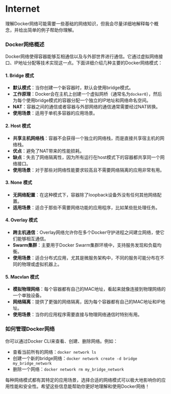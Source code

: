 # Internet

理解Docker网络可能需要一些基础的网络知识，但我会尽量详细地解释每个概念，并给出简单的例子帮助你理解。

### Docker网络概述

Docker网络使得容器能够互相通信以及与外部世界进行通信。它通过虚拟网络接口、IP地址分配等技术实现这一点。下面详细介绍几种主要的Docker网络模式：

#### 1. Bridge 模式
- **默认模式**：当你创建一个新容器时，默认会使用bridge模式。
- **工作原理**：Docker会在主机上创建一个虚拟网桥（通常名为`docker0`），然后为每个使用bridge模式的容器分配一个独立的IP地址和网络命名空间。
- **NAT**：容器之间的通信或者容器与外部网络的通信通常需要经过NAT转换。
- **使用场景**：适用于单机多容器的应用场景。

#### 2. Host 模式
- **共享主机网络栈**：容器不会获得一个独立的网络栈，而是直接共享宿主机的网络栈。
- **优点**：避免了NAT带来的性能损耗。
- **缺点**：失去了网络隔离性，因为所有运行在host模式下的容器都共享同一个网络接口。
- **使用场景**：对于那些对网络性能要求较高且不需要网络隔离的应用非常有用。

#### 3. None 模式
- **无网络配置**：在这种模式下，容器除了loopback设备外没有任何其他网络配置。
- **适用场景**：适合于那些不需要网络功能的应用程序，比如某些批处理任务。

#### 4. Overlay 模式
- **跨主机通信**：Overlay网络允许你在多个Docker守护进程之间建立网络，使它们能够相互通信。
- **Swarm集群**：主要用于Docker Swarm集群环境中，支持服务发现和负载均衡。
- **使用场景**：适合分布式应用，尤其是微服务架构中，不同的服务可能分布在不同的物理或虚拟机器上。

#### 5. Macvlan 模式
- **模拟物理网络**：每个容器都有自己的MAC地址，看起来就像连接到物理网络的一个单独设备。
- **网络隔离**：提供了更强的网络隔离，因为每个容器都有自己的MAC地址和IP地址。
- **使用场景**：当你的应用程序需要直接与物理网络通信时特别有用。

### 如何管理Docker网络

你可以通过Docker CLI来查看、创建、删除网络。例如：
- 查看当前所有的网络：`docker network ls`
- 创建一个新的bridge网络：`docker network create -d bridge my_bridge_network`
- 删除一个网络：`docker network rm my_bridge_network`

每种网络模式都有其特定的应用场景，选择合适的网络模式可以极大地影响你的应用性能和安全性。希望这些信息能帮助你更好地理解和使用Docker网络！